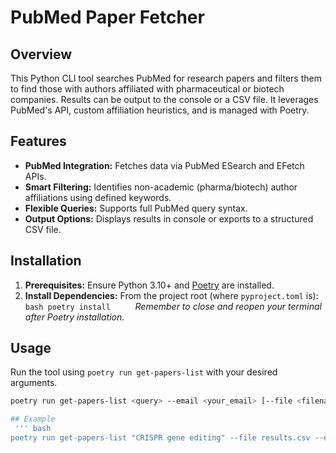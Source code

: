 # PubMed Paper Fetcher

## Overview

This Python CLI tool searches PubMed for research papers and filters them to find those with authors affiliated with pharmaceutical or biotech companies. Results can be output to the console or a CSV file. It leverages PubMed's API, custom affiliation heuristics, and is managed with Poetry.

## Features

* **PubMed Integration:** Fetches data via PubMed ESearch and EFetch APIs.
* **Smart Filtering:** Identifies non-academic (pharma/biotech) author affiliations using defined keywords.
* **Flexible Queries:** Supports full PubMed query syntax.
* **Output Options:** Displays results in console or exports to a structured CSV file.

## Installation

1.  **Prerequisites:** Ensure Python 3.10+ and [Poetry](https://python-poetry.org/) are installed.
2.   **Install Dependencies:** From the project root (where `pyproject.toml` is):
    ```bash
    poetry install    
    ```
    *Remember to close and reopen your terminal after Poetry installation.*

## Usage

Run the tool using `poetry run get-papers-list` with your desired arguments.

```bash
poetry run get-papers-list <query> --email <your_email> [--file <filename>] [--debug]

## Example
 ''' bash
poetry run get-papers-list "CRISPR gene editing" --file results.csv --email "your_email@example.com" --debug

